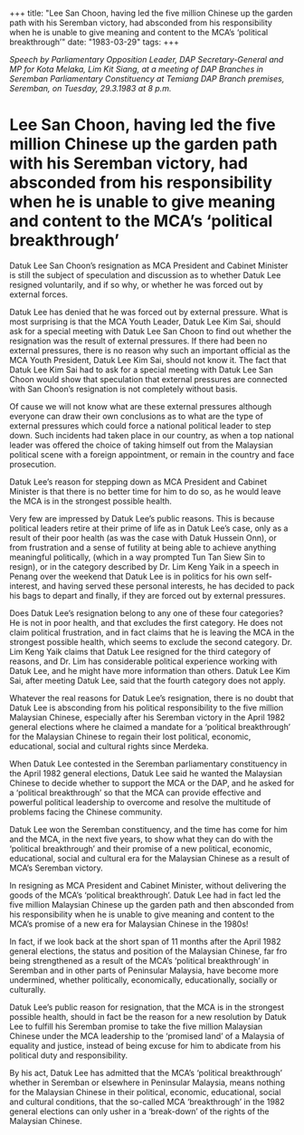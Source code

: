 +++ 
title: "Lee San Choon, having led the five million Chinese up the garden path with his Seremban victory, had absconded from his responsibility when he is unable to give meaning and content to the MCA’s ‘political breakthrough’"
date: "1983-03-29"
tags:
+++

_Speech by Parliamentary Opposition Leader, DAP Secretary-General and MP for Kota Melaka, Lim Kit Siang, at a meeting of DAP Branches in Seremban Parliamentary Constituency at Temiang DAP Branch premises, Seremban, on Tuesday, 29.3.1983 at 8 p.m._

# Lee San Choon, having led the five million Chinese up the garden path with his Seremban victory, had absconded from his responsibility when he is unable to give meaning and content to the MCA’s ‘political breakthrough’ 

Datuk Lee San Choon’s resignation as MCA President and Cabinet Minister is still the subject of speculation and discussion as to whether Datuk Lee resigned voluntarily, and if so why, or whether he was forced out by external forces.</u>

Datuk Lee has denied that he was forced out by external pressure. What is most surprising is that the MCA Youth Leader, Datuk Lee Kim Sai, should ask for a special meeting with Datuk Lee San Choon to find out whether the resignation was the result of external pressures. If there had been no external pressures, there is no reason why such an important official as the MCA Youth President, Datuk Lee Kim Sai, should not know it. The fact that Datuk Lee Kim Sai had to ask for a special meeting with Datuk Lee San Choon would show that speculation that external pressures are connected with San Choon’s resignation is not completely without basis.

 Of cause we will not know what are these external pressures although everyone can draw their own conclusions as to what are the type of external pressures which could force a national political leader to step down. Such incidents had taken place in our country, as when a top national leader was offered the choice of taking himself out from the Malaysian political scene with a foreign appointment, or remain in the country and face prosecution.

Datuk Lee’s reason for stepping down as MCA President and Cabinet Minister is that there is no better time for him to do so, as he would leave the MCA is in the strongest possible health.

Very few are impressed by Datuk Lee’s public reasons. This is because political leaders retire at their prime of life as in Datuk Lee’s case, only as a result of their poor health (as was the case with Datuk Hussein Onn), or from frustration and a sense of futility at being able to achieve anything meaningful politically, (which in a way prompted Tun Tan Siew Sin to resign), or in the category described by Dr. Lim Keng Yaik in a speech in Penang over the weekend that Datuk Lee is in politics for his own self-interest, and having served these personal interests, he has decided to pack his bags to depart and finally, if they are forced out by external pressures.

Does Datuk Lee’s resignation belong to any one of these four categories? He is not in poor health, and that excludes the first category. He does not claim political frustration, and in fact claims that he is leaving the MCA in the strongest possible health, which seems to exclude the second category. Dr. Lim Keng Yaik claims that Datuk Lee resigned for the third category of reasons, and Dr. Lim has considerable political experience working with Datuk Lee, and he might have more information than others. Datuk Lee Kim Sai, after meeting Datuk Lee, said that the fourth category does not apply.

Whatever the real reasons for Datuk Lee’s resignation, there is no doubt that Datuk Lee is absconding from his political responsibility to the five million Malaysian Chinese, especially after his Seremban victory in the April 1982 general elections where he claimed a mandate for a ‘political breakthrough’ for the Malaysian Chinese to regain their lost political, economic, educational, social and cultural rights since Merdeka.

When Datuk Lee contested in the Seremban parliamentary constituency in the April 1982 general elections, Datuk Lee said he wanted the Malaysian Chinese to decide whether to support the MCA or the DAP, and he asked for a ‘political breakthrough’ so that the MCA can provide effective and powerful political leadership to overcome and resolve the multitude of problems facing the Chinese community.

Datuk Lee won the Seremban constituency, and the time has come for him and the MCA, in the next five years, to show what they can do with the ‘political breakthrough’ and their promise of a new political, economic, educational, social and cultural era for the Malaysian Chinese as a result of MCA’s Seremban victory.

In resigning as MCA President and Cabinet Minister, without delivering the goods of the MCA’s ‘political breakthrough’. Datuk Lee had in fact led the five million Malaysian Chinese up the garden path and then absconded from his responsibility when he is unable to give meaning and content to the MCA’s promise of a new era for Malaysian Chinese in the 1980s!

In fact, if we look back at the short span of 11 months after the April 1982 general elections, the status and position of the Malaysian Chinese, far fro being strengthened as a result of the MCA’s ‘political breakthrough’ in Seremban and in other parts of Peninsular Malaysia, have become more undermined, whether politically, economically, educationally, socially or culturally.

Datuk Lee’s public reason for resignation, that the MCA is in the strongest possible health, should in fact be the reason for a new resolution by Datuk Lee to fulfill his Seremban promise to take the five million Malaysian Chinese under the MCA leadership to the ‘promised land’ of a Malaysia of equality and justice, instead of being excuse for him to abdicate from his political duty and responsibility.

By his act, Datuk Lee has admitted that the MCA’s ‘political breakthrough’ whether in Seremban or elsewhere in Peninsular Malaysia, means nothing for the Malaysian Chinese in their political, economic, educational, social and cultural conditions, that the so-called MCA ‘breakthrough’ in the 1982 general elections can only usher in a ‘break-down’ of the rights of the Malaysian Chinese.
 
